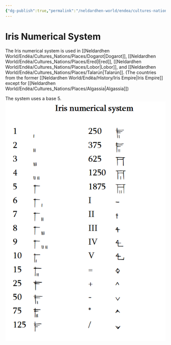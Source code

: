 ```yaml
---
{"dg-publish":true,"permalink":"/neldardhen-world/endea/cultures-nations/languages/iris-numerical-system/"}
---
```


# Iris Numerical System
The Iris numerical system is used in [[Neldardhen World/Endëa/Cultures_Nations/Places/Dogarot\|Dogarot]], [[Neldardhen World/Endëa/Cultures_Nations/Places/Ered\|Ered]], [[Neldardhen World/Endëa/Cultures_Nations/Places/Lobor\|Lobor]], and [[Neldardhen World/Endëa/Cultures_Nations/Places/Talarún\|Talarún]]. (The countries from the former [[Neldardhen World/Endëa/History/Iris Empire\|Iris Empire]] except for [[Neldardhen World/Endëa/Cultures_Nations/Places/Algassia\|Algassia]]) 

The system uses a base 5.
![iris_numsystem.png](/img/user/Images/Scripts/iris_numsystem.png)